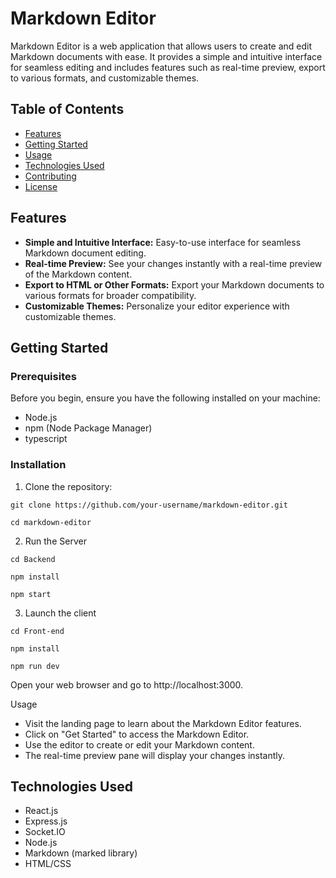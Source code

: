 # Markdown Editor

Markdown Editor is a web application that allows users to create and edit Markdown documents with ease. It provides a simple and intuitive interface for seamless editing and includes features such as real-time preview, export to various formats, and customizable themes.

## Table of Contents

-  [Features](#features)
-  [Getting Started](#getting-started)
-  [Usage](#usage)
-  [Technologies Used](#technologies-used)
-  [Contributing](#contributing)
-  [License](#license)

## Features

-  **Simple and Intuitive Interface:** Easy-to-use interface for seamless Markdown document editing.
-  **Real-time Preview:** See your changes instantly with a real-time preview of the Markdown content.
-  **Export to HTML or Other Formats:** Export your Markdown documents to various formats for broader compatibility.
-  **Customizable Themes:** Personalize your editor experience with customizable themes.

## Getting Started

### Prerequisites

Before you begin, ensure you have the following installed on your machine:

-  Node.js
-  npm (Node Package Manager)
-  typescript

### Installation

1. Clone the repository:

```
git clone https://github.com/your-username/markdown-editor.git

cd markdown-editor

```

2. Run the Server

```
cd Backend

npm install

npm start

```

3. Launch the client

```
cd Front-end

npm install

npm run dev

```

Open your web browser and go to http://localhost:3000.

Usage

-  Visit the landing page to learn about the Markdown Editor features.
-  Click on "Get Started" to access the Markdown Editor.
-  Use the editor to create or edit your Markdown content.
-  The real-time preview pane will display your changes instantly.

## Technologies Used

-  React.js
-  Express.js
-  Socket.IO
-  Node.js
-  Markdown (marked library)
-  HTML/CSS
